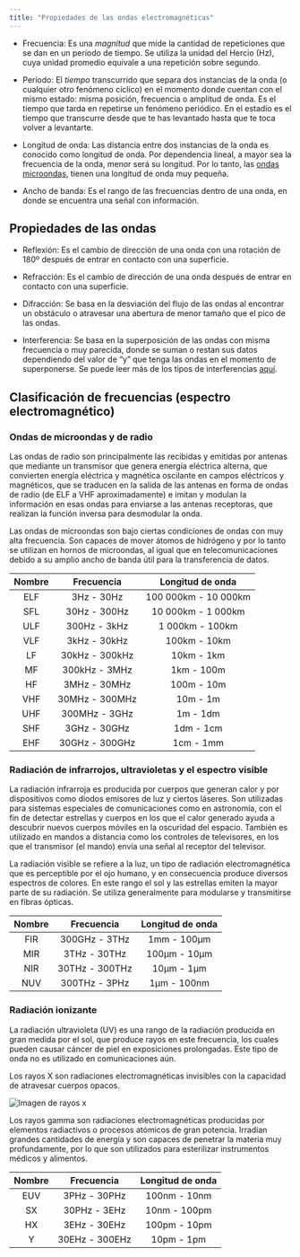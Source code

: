 ```yaml
---
title: "Propiedades de las ondas electromagnéticas"
---
```


* Frecuencia: Es una *magnitud* que mide la cantidad de repeticiones que se dan en un período de tiempo. Se utiliza la unidad del Hercio (Hz), cuya unidad promedio equivale a una repetición sobre segundo.

* Período: El *tiempo* transcurrido que separa dos instancias de la onda (o cualquier otro fenómeno cíclico) en el momento donde cuentan con el mismo estado: misma posición, frecuencia o amplitud de onda.
Es el tiempo que tarda en repetirse un fenómeno periódico. En el estadio es el tiempo que transcurre desde que te has levantado hasta que te toca volver a levantarte.

* Longitud de onda: Las distancia entre dos instancias de la onda es conocido como longitud de onda. Por dependencia lineal, a mayor sea la frecuencia de la onda, menor será su longitud. Por lo tanto, las [ondas microondas](https://chillguire.github.io/telecomly/microondas), tienen una longitud de onda muy pequeña.

* Ancho de banda: Es el rango de las frecuencias dentro de una onda, en donde se encuentra una señal con información.

## Propiedades de las ondas

* Reflexión: Es el cambio de dirección de una onda con una rotación de 180º después de entrar en contacto con una superficie.

* Refracción: Es el cambio de dirección de una onda después de entrar en contacto con una superficie.

* Difracción: Se basa en la desviación del flujo de las ondas al encontrar un obstáculo o atravesar una abertura de menor tamaño que el pico de las ondas.

* Interferencia: Se basa en la superposición de las ondas con misma frecuencia o muy parecida, donde se suman o restan sus datos dependiendo del valor de “y” que tenga las ondas en el momento de superponerse. Se puede leer más de los tipos de interferencias [aquí](https://chillguire.github.io/telecomly/regulacion).

## Clasificación de frecuencias (espectro electromagnético)

### Ondas de microondas y de radio

Las ondas de radio son principalmente las recibidas y emitidas por antenas que mediante un transmisor que genera energía eléctrica alterna, que convierten energía eléctrica y magnética oscilante en campos eléctricos y magnéticos, que se traducen en la salida de las antenas en forma de ondas de radio (de ELF a VHF aproximadamente) e imitan y modulan la información en esas ondas para enviarse a las antenas receptoras, que realizan la función inversa para desmodular la onda.

Las ondas de microondas son bajo ciertas condiciones de ondas con muy alta frecuencia. Son capaces de mover átomos de hidrógeno y por lo tanto se utilizan en hornos de microondas, al igual que en telecomunicaciones debido a su amplio ancho de banda útil para la transferencia de datos.

| Nombre |   Frecuencia   |   Longitud de onda   |
|:------:|:--------------:|:--------------------:|
|   ELF  |   3Hz - 30Hz   | 100 000km - 10 000km |
|   SFL  |  30Hz - 300Hz  |  10 000km - 1 000km  |
|   ULF  |  300Hz - 3kHz  |    1 000km - 100km   |
|   VLF  |  3kHz - 30kHz  |     100km - 10km     |
|   LF   | 30kHz - 300kHz |      10km - 1km      |
|   MF   | 300kHz - 3MHz  |      1km - 100m      |
|   HF   |  3MHz - 30MHz  |      100m - 10m      |
|   VHF  | 30MHz - 300MHz |       10m - 1m       |
|   UHF  |  300MHz - 3GHz |       1m - 1dm       |
|   SHF  |  3GHz - 30GHz  |       1dm - 1cm      |
|   EHF  | 30GHz - 300GHz |       1cm - 1mm      |

### Radiación de infrarrojos, ultravioletas y el espectro visible

La radiación infrarroja es producida por cuerpos que generan calor y por dispositivos como diodos emisores de luz y ciertos láseres. Son utilizadas para sistemas especiales de comunicaciones como en astronomía, con el fin de detectar estrellas y cuerpos en los que el calor generado ayuda a descubrir nuevos cuerpos móviles en la oscuridad del espacio. También es utilizado en mandos a distancia como los controles de televisores, en los que el transmisor (el mando) envía una señal al receptor del televisor.

La radiación visible se refiere a la luz, un tipo de radiación electromagnética que es perceptible por el ojo humano, y en consecuencia produce diversos espectros de colores. En este rango el sol y las estrellas emiten la mayor parte de su radiación. Se utiliza generalmente para modularse y transmitirse en fibras ópticas.

| Nombre |   Frecuencia   | Longitud de onda |
|:------:|:--------------:|:----------------:|
|   FIR  |  300GHz - 3THz |    1mm - 100μm   |
|   MIR  |  3THz - 30THz  |   100μm - 10μm   |
|   NIR  | 30THz - 300THz |    10μm - 1μm    |
|   NUV  |  300THz - 3PHz |    1μm - 100nm   |

### Radiación ionizante

La radiación ultravioleta (UV) es una rango de la radiación producida en gran medida por el sol, que produce rayos en este frecuencia, los cuales pueden causar cáncer de piel en exposiciones prolongadas. Este tipo de onda no es utilizado en comunicaciones aún.

Los rayos X son radiaciones electromagnéticas invisibles con la capacidad de atravesar cuerpos opacos.

![*Imagen de rayos x*](/telecomly/img/blogImg3.jpg "Rayos X")

Los rayos gamma son radiaciones electromagnéticas producidas por elementos radiactivos o procesos atómicos de gran potencia. Irradian grandes cantidades de energía y son capaces de penetrar la materia muy profundamente, por lo que son utilizados para esterilizar instrumentos médicos y alimentos.

| Nombre |   Frecuencia   | Longitud de onda |
|:------:|:--------------:|:----------------:|
|   EUV  |  3PHz - 30PHz  |   100nm - 10nm   |
|   SX   |  30PHz - 3EHz  |   10nm - 100pm   |
|   HX   |  3EHz - 30EHz  |   100pm - 10pm   |
|    Y   | 30EHz - 300EHz |    10pm - 1pm    |
